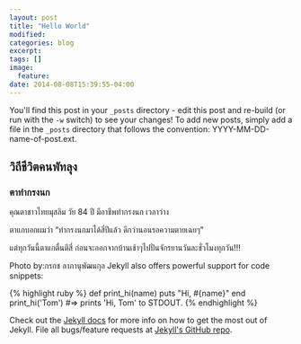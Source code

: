 ```yaml
---
layout: post
title: "Hello World"
modified:
categories: blog
excerpt:
tags: []
image:
  feature:
date: 2014-08-08T15:39:55-04:00
---
```


You'll find this post in your `_posts` directory - edit this post and re-build (or run with the `-w` switch) to see your changes!
To add new posts, simply add a file in the `_posts` directory that follows the convention: YYYY-MM-DD-name-of-post.ext.

## วิถีชีวิตคนพัทลุง


### ตาทำกรงนก

คุณตาชาวไทยมุสลิม วัย 84 ปี มีอาชีพทำกรงนก เวลาว่าง

ตาแกบอกผมว่า “ทำกรงนกมาได้สี่ปีแล้ว ดีกว่านอนรอความตายเฉยๆ”

แต่ทุกวันนี้ตาแกตื่นตีสี่ ก่อนจะออกจากบ้านเช้าๆไปปั่นจักรยานวันละชั่วโมงทุกวัน!!!


Photo by:กรกช ลาภานุพัฒนกุล 
Jekyll also offers powerful support for code snippets:

{% highlight ruby %}
def print_hi(name)
  puts "Hi, #{name}"
end
print_hi('Tom')
#=> prints 'Hi, Tom' to STDOUT.
{% endhighlight %}

Check out the [Jekyll docs][jekyll] for more info on how to get the most out of Jekyll. File all bugs/feature requests at [Jekyll's GitHub repo][jekyll-gh].

[jekyll-gh]: https://github.com/jekyll/jekyll
[jekyll]:    http://jekyllrb.com
